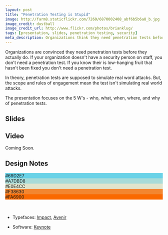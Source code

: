 ```yaml
---
layout: post
title: "Penetration Testing is Stupid"
image: http://farm8.staticflickr.com/7260/6870002408_abf6b5b6a8_b.jpg
image_credit: dustball
image_credit_url: http://www.flickr.com/photos/brianklug/
tags: [presentation, slides, penetration testing, security]
meta_description: Organizations think they need penetration tests before they actually do.
---
```


Organizations are convinced they need penetration tests before they actually do. If your organization doesn't have a security person on staff, you don't need a penetration test. If you know their is low-hanging fruit that hasn't been fixed you don't need a penetration test.

In theory, penetration tests are supposed to simulate real word attacks. But, the scope and rules of engagement mean the test isn't simulating real world attacks.

The presentation focuses on the 5 W's - who, what, when, where, and why of penetration tests.

## Slides
 
<script async class="speakerdeck-embed" data-id="fc25012061f501302878123138154c41" data-ratio="1.33333333333333" src="//speakerdeck.com/assets/embed.js"></script>

## Video

Coming Soon.

## Design Notes

<div class="talk-design">
     <div class="color">
          <div style="background-color: #69D2E7">#69D2E7</div>
          <div style="background-color: #A7DBD8">#A7DBD8</div>
          <div style="background-color: #E0E4CC">#E0E4CC</div>
          <div class="white" style="background-color: #F38630">#F38630</div>
          <div class="white" style="background-color: #FA6900">#FA6900</div>
          </div>
</div>
<br>
<br>

* Typefaces: [Impact](http://fontzone.net/font-details/Impact/), [Avenir](http://www.myfonts.com/fonts/linotype/avenir/)

* Software: [Keynote](http://www.apple.com/iwork/keynote/)
